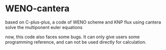 # WENO-cantera

based on C-plus-plus, a code of WENO scheme and KNP flux using cantera solve the multiponent euler equations 


now, this code also faces some bugs. It can only give users some programming reference, and can not be used directly for calculation.

